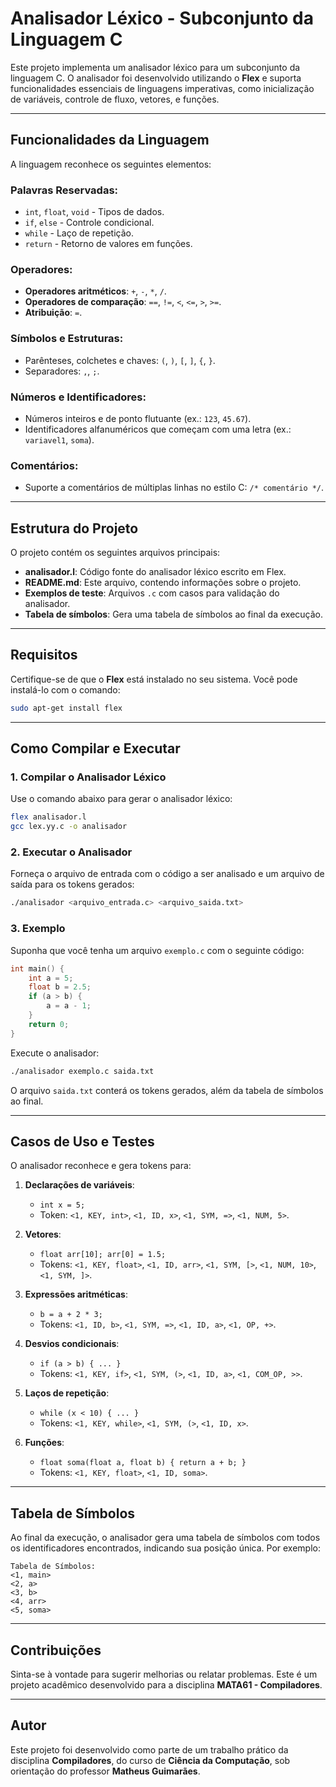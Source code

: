 # Analisador Léxico - Subconjunto da Linguagem C

Este projeto implementa um analisador léxico para um subconjunto da linguagem C. O analisador foi desenvolvido utilizando o **Flex** e suporta funcionalidades essenciais de linguagens imperativas, como inicialização de variáveis, controle de fluxo, vetores, e funções.

---

## Funcionalidades da Linguagem

A linguagem reconhece os seguintes elementos:

### Palavras Reservadas:
- `int`, `float`, `void` - Tipos de dados.
- `if`, `else` - Controle condicional.
- `while` - Laço de repetição.
- `return` - Retorno de valores em funções.

### Operadores:
- **Operadores aritméticos**: `+`, `-`, `*`, `/`.
- **Operadores de comparação**: `==`, `!=`, `<`, `<=`, `>`, `>=`.
- **Atribuição**: `=`.

### Símbolos e Estruturas:
- Parênteses, colchetes e chaves: `(`, `)`, `[`, `]`, `{`, `}`.
- Separadores: `,`, `;`.

### Números e Identificadores:
- Números inteiros e de ponto flutuante (ex.: `123`, `45.67`).
- Identificadores alfanuméricos que começam com uma letra (ex.: `variavel1`, `soma`).

### Comentários:
- Suporte a comentários de múltiplas linhas no estilo C: `/* comentário */`.

---

## Estrutura do Projeto

O projeto contém os seguintes arquivos principais:

- **analisador.l**: Código fonte do analisador léxico escrito em Flex.
- **README.md**: Este arquivo, contendo informações sobre o projeto.
- **Exemplos de teste**: Arquivos `.c` com casos para validação do analisador.
- **Tabela de símbolos**: Gera uma tabela de símbolos ao final da execução.

---

## Requisitos

Certifique-se de que o **Flex** está instalado no seu sistema. Você pode instalá-lo com o comando:

```bash
sudo apt-get install flex
```

---

## Como Compilar e Executar

### 1. Compilar o Analisador Léxico
Use o comando abaixo para gerar o analisador léxico:

```bash
flex analisador.l
gcc lex.yy.c -o analisador
```

### 2. Executar o Analisador
Forneça o arquivo de entrada com o código a ser analisado e um arquivo de saída para os tokens gerados:

```bash
./analisador <arquivo_entrada.c> <arquivo_saida.txt>
```

### 3. Exemplo
Suponha que você tenha um arquivo `exemplo.c` com o seguinte código:

```c
int main() {
    int a = 5;
    float b = 2.5;
    if (a > b) {
        a = a - 1;
    }
    return 0;
}
```

Execute o analisador:

```bash
./analisador exemplo.c saida.txt
```

O arquivo `saida.txt` conterá os tokens gerados, além da tabela de símbolos ao final.

---

## Casos de Uso e Testes

O analisador reconhece e gera tokens para:

1. **Declarações de variáveis**:
   - `int x = 5;`
   - Token: `<1, KEY, int>`, `<1, ID, x>`, `<1, SYM, =>`, `<1, NUM, 5>`.

2. **Vetores**:
   - `float arr[10]; arr[0] = 1.5;`
   - Tokens: `<1, KEY, float>`, `<1, ID, arr>`, `<1, SYM, [>`, `<1, NUM, 10>`, `<1, SYM, ]>`.

3. **Expressões aritméticas**:
   - `b = a + 2 * 3;`
   - Tokens: `<1, ID, b>`, `<1, SYM, =>`, `<1, ID, a>`, `<1, OP, +>`.

4. **Desvios condicionais**:
   - `if (a > b) { ... }`
   - Tokens: `<1, KEY, if>`, `<1, SYM, (>`, `<1, ID, a>`, `<1, COM_OP, >>`.

5. **Laços de repetição**:
   - `while (x < 10) { ... }`
   - Tokens: `<1, KEY, while>`, `<1, SYM, (>`, `<1, ID, x>`.

6. **Funções**:
   - `float soma(float a, float b) { return a + b; }`
   - Tokens: `<1, KEY, float>`, `<1, ID, soma>`.

---

## Tabela de Símbolos

Ao final da execução, o analisador gera uma tabela de símbolos com todos os identificadores encontrados, indicando sua posição única. Por exemplo:

```plaintext
Tabela de Símbolos:
<1, main>
<2, a>
<3, b>
<4, arr>
<5, soma>
```

---

## Contribuições

Sinta-se à vontade para sugerir melhorias ou relatar problemas. Este é um projeto acadêmico desenvolvido para a disciplina **MATA61 - Compiladores**.

---

## Autor

Este projeto foi desenvolvido como parte de um trabalho prático da disciplina **Compiladores**, do curso de **Ciência da Computação**, sob orientação do professor **Matheus Guimarães**.
